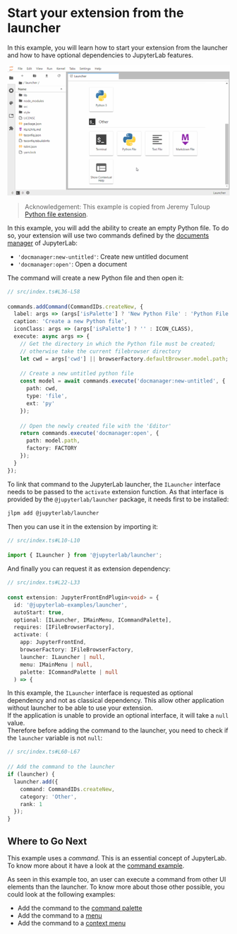 # Start your extension from the launcher

In this example, you will learn how to start your extension from the launcher and how to have optional
dependencies to JupyterLab features.

![Launcher example](preview.gif)

> Acknowledgement: This example is copied from Jeremy Tuloup [Python file extension](https://github.com/jtpio/jupyterlab-python-file).

In this example, you will add the ability to create an empty Python file. To do so,
your extension will use two commands defined by the [documents manager](https://github.com/jupyterlab/jupyterlab/blob/master/packages/docmanager-extension/src/index.ts#L47-L75) of JupyterLab:

- `'docmanager:new-untitled'`: Create new untitled document
- `'docmanager:open'`: Open a document

The command will create a new Python file and then open it:

```ts
// src/index.ts#L36-L58

commands.addCommand(CommandIDs.createNew, {
  label: args => (args['isPalette'] ? 'New Python File' : 'Python File'),
  caption: 'Create a new Python file',
  iconClass: args => (args['isPalette'] ? '' : ICON_CLASS),
  execute: async args => {
    // Get the directory in which the Python file must be created;
    // otherwise take the current filebrowser directory
    let cwd = args['cwd'] || browserFactory.defaultBrowser.model.path;

    // Create a new untitled python file
    const model = await commands.execute('docmanager:new-untitled', {
      path: cwd,
      type: 'file',
      ext: 'py'
    });

    // Open the newly created file with the 'Editor'
    return commands.execute('docmanager:open', {
      path: model.path,
      factory: FACTORY
    });
  }
});
```

To link that command to the JupyterLab launcher, the `ILauncher` interface needs to be passed to the `activate`
extension function. As that interface is provided by the `@jupyterlab/launcher` package, it needs first to be installed:

```bash
jlpm add @jupyterlab/launcher
```

Then you can use it in the extension by importing it:

```ts
// src/index.ts#L10-L10

import { ILauncher } from '@jupyterlab/launcher';
```

And finally you can request it as extension dependency:

```ts
// src/index.ts#L22-L33

const extension: JupyterFrontEndPlugin<void> = {
  id: '@jupyterlab-examples/launcher',
  autoStart: true,
  optional: [ILauncher, IMainMenu, ICommandPalette],
  requires: [IFileBrowserFactory],
  activate: (
    app: JupyterFrontEnd,
    browserFactory: IFileBrowserFactory,
    launcher: ILauncher | null,
    menu: IMainMenu | null,
    palette: ICommandPalette | null
  ) => {
```

In this example, the `ILauncher` interface is requested as optional dependency and not as classical dependency. This allow other application without launcher to be able
to use your extension.  
If the application is unable to provide an optional interface, it will take a `null`
value.  
Therefore before adding the command to the launcher, you need to check if the `launcher`
variable is not `null`:

```ts
// src/index.ts#L60-L67

// Add the command to the launcher
if (launcher) {
  launcher.add({
    command: CommandIDs.createNew,
    category: 'Other',
    rank: 1
  });
}
```

## Where to Go Next

This example uses a _command_. This is an essential concept of JupyterLab. To know more about it
have a look at the [command example](../commands/README.md).

As seen in this example too, an user can execute a command from other UI elements than the launcher. To
know more about those other possible, you could look at the following examples:

- Add the command to the [command palette](../command-palette/README.md)
- Add the command to a [menu](../main-menu/README.md)
- Add the command to a [context menu](../context-menu/README.md)
